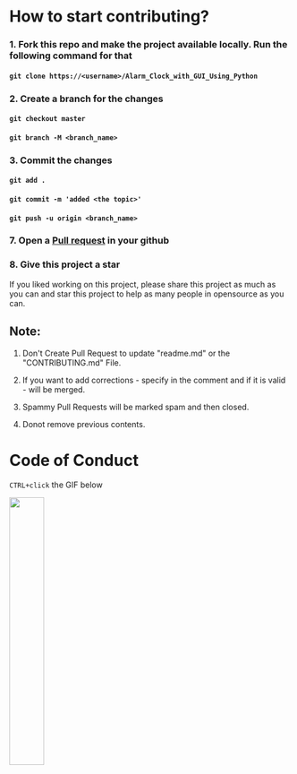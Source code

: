 # How to start contributing?

### 1. Fork this repo and make the project available locally. Run the following command for that

#### `git clone https://<username>/Alarm_Clock_with_GUI_Using_Python`

### 2. Create a branch for the changes

#### `git checkout master`

#### `git branch -M <branch_name>`

### 3. Commit the changes

#### `git add .`

#### `git commit -m 'added <the topic>'`

#### `git push -u origin <branch_name>`

### 7. Open a [Pull request](https://medium.com/@pragyasapkota/how-to-create-a-pull-request-in-github-a-small-guide-to-beginners-in-hacktober-2022-f4f5ff214542) in your github

### 8. Give this project a star

If you liked working on this project, please share this project as much as you can and star this project to help as many people in opensource as you can.

## Note:

1. Don't Create Pull Request to update "readme.md" or the "CONTRIBUTING.md" File.

2. If you want to add corrections - specify in the comment and if it is valid - will be merged.

3. Spammy Pull Requests will be marked spam and then closed.

4. Donot remove previous contents.

# Code of Conduct

`CTRL+click` the GIF below

<p><a href="https://github.com/darpanhirapara/Alarm_Clock_with_GUI_Using_Python/blob/master/code_of_conduct.md"><img width=35% src="https://media.giphy.com/media/qHRwTyhWIj4UU/200w_d.gif"></a></p>